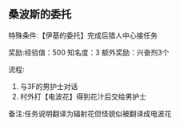 ## 桑波斯的委托
特殊条件:【伊基的委托】完成后猎人中心接任务

奖励:经验值：500 知名度：3 额外奖励：兴奋剂3个

流程:

1. 与3F的男护士对话
2. 村外打【电波花】得到花汁后交给男护士


备注:任务说明翻译为辐射花但怪貌似被翻译成电波花

